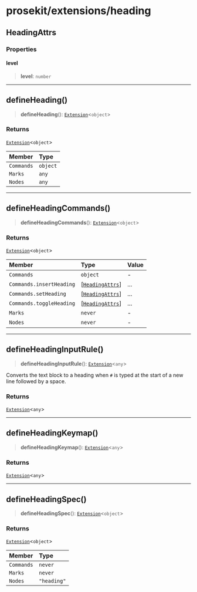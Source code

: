# prosekit/extensions/heading

<a id="HeadingAttrs" name="HeadingAttrs"></a>

## HeadingAttrs

### Properties

<a id="level" name="level"></a>

#### level

> **level**: `number`

***

<a id="defineHeading" name="defineHeading"></a>

## defineHeading()

> **defineHeading**(): [`Extension`](../core.md#ExtensionT)\<`object`\>

### Returns

[`Extension`](../core.md#ExtensionT)\<`object`\>

| Member | Type |
| :------ | :------ |
| `Commands` | `object` |
| `Marks` | `any` |
| `Nodes` | `any` |

***

<a id="defineHeadingCommands" name="defineHeadingCommands"></a>

## defineHeadingCommands()

> **defineHeadingCommands**(): [`Extension`](../core.md#ExtensionT)\<`object`\>

### Returns

[`Extension`](../core.md#ExtensionT)\<`object`\>

| Member | Type | Value |
| :------ | :------ | :------ |
| `Commands` | `object` | - |
| `Commands.insertHeading` | [[`HeadingAttrs`](heading.md#HeadingAttrs)] | ... |
| `Commands.setHeading` | [[`HeadingAttrs`](heading.md#HeadingAttrs)] | ... |
| `Commands.toggleHeading` | [[`HeadingAttrs`](heading.md#HeadingAttrs)] | ... |
| `Marks` | `never` | - |
| `Nodes` | `never` | - |

***

<a id="defineHeadingInputRule" name="defineHeadingInputRule"></a>

## defineHeadingInputRule()

> **defineHeadingInputRule**(): [`Extension`](../core.md#ExtensionT)\<`any`\>

Converts the text block to a heading when `#` is typed at the start of a new
line followed by a space.

### Returns

[`Extension`](../core.md#ExtensionT)\<`any`\>

***

<a id="defineHeadingKeymap" name="defineHeadingKeymap"></a>

## defineHeadingKeymap()

> **defineHeadingKeymap**(): [`Extension`](../core.md#ExtensionT)\<`any`\>

### Returns

[`Extension`](../core.md#ExtensionT)\<`any`\>

***

<a id="defineHeadingSpec" name="defineHeadingSpec"></a>

## defineHeadingSpec()

> **defineHeadingSpec**(): [`Extension`](../core.md#ExtensionT)\<`object`\>

### Returns

[`Extension`](../core.md#ExtensionT)\<`object`\>

| Member | Type |
| :------ | :------ |
| `Commands` | `never` |
| `Marks` | `never` |
| `Nodes` | `"heading"` |
